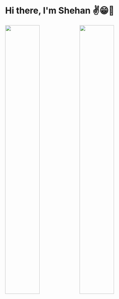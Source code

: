 # Hi there, I'm Shehan ✌️😁🚀

<img align="left"  width="47%"  src="https://github-readme-stats.vercel.app/api/top-langs/?username=shehandilusanka97&layout=compact&theme=tokyonight"/>

<img align="left" width="47%"  src="https://github-readme-stats.vercel.app/api?username=shehandilusanka97&show_icons=true&theme=tokyonight"/>



